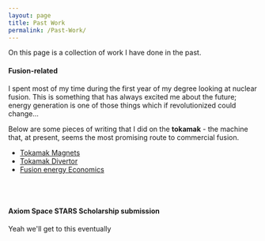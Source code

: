 ```yaml
---
layout: page
title: Past Work
permalink: /Past-Work/
---
```


On this page is a collection of work I have done in the past.


#### **Fusion-related**

I spent most of my time during the first year of my degree looking at nuclear fusion. This is something that has always excited me about the future; energy generation is one of those things which if revolutionized could change...

Below are some pieces of writing that I did on the **tokamak** - the machine that, at present, seems the most promising route to commercial fusion. 

- [Tokamak Magnets](_Fusion_pages/Magnets.md)
- [Tokamak Divertor](_Fusion_pages/Divertor.md)
- [Fusion energy Economics](_Fusion_pages/Energy-Economics.md)

<br><br>
#### **Axiom Space STARS Scholarship submission**

Yeah we'll get to this eventually